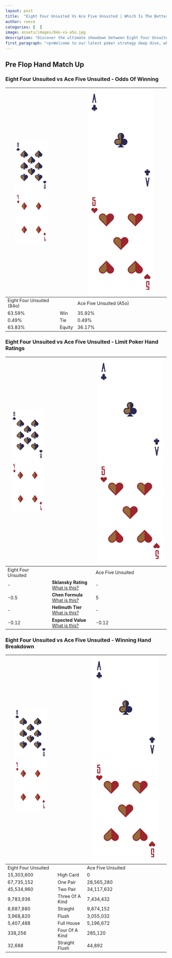 ```yaml
---
layout: post
title:  "Eight Four Unsuited Vs Ace Five Unsuited | Which Is The Better Hand In Poker? A Complete Guide"
author: reece
categories: [  ]
image: assets/images/84o-vs-a5o.jpg
description: "Discover the ultimate showdown between Eight Four Unsuited and Ace Five Unsuited in poker! Uncover the odds, strategies, and scenarios where one hand triumphs over the other. Get ready to up your poker game with this thrilling analysis."
first_paragraph: "<p>Welcome to our latest poker strategy deep dive, where we're pitting two distinct hands against each other in a high-stakes showdown: Eight Four Unsuited vs Ace Five Unsuited.</p><p>In the dynamic world of poker, every decision counts, and knowing which hand holds the upper hand is key to your success at the table.</p><p>In this article, we'll dissect these two hands, explore the scenarios where one dominates the other, and equip you with the knowledge to make strategic choices that can tip the odds in your favor.</p><p>Get ready to unravel the intriguing dynamics of these poker hands and elevate your game to new heights.</p>"
---
```




[comment]: # (sp0)

## Pre Flop Hand Match Up

<div class="table hand-ratings" markdown="1"> 



### Eight Four Unsuited vs Ace Five Unsuited - Odds Of Winning


    
| ![image info](assets/images/hand1/8.png) ![image info](assets/images/hand1/4o.png) |  | ![image info](assets/images/hand2/A.png) ![image info](assets/images/hand2/5o.png) |
| -------- | -------- | -------- |
| Eight Four Unsuited (84o) |  | Ace Five Unsuited (A5o) |
| 63.59% | Win | 35.92% |
| 0.49% | Tie | 0.49% |
| 63.83% | Equity | 36.17% |




[comment]: # (sp1)



### Eight Four Unsuited vs Ace Five Unsuited - Limit Poker Hand Ratings


    
| ![image info](assets/images/hand1/8.png) ![image info](assets/images/hand1/4o.png) |  | ![image info](assets/images/hand2/A.png) ![image info](assets/images/hand2/5o.png) |
| -------- | -------- | -------- |
| Eight Four Unsuited |  | Ace Five Unsuited |
| - | **Sklansky Rating** [What is this?](/sklansky-rating-explained) | - |
| -0.5 | **Chen Formula** [What is this?](/chen-formula-explained) | 5 |
| - | **Hellmuth Tier** [What is this?](/Hellmuth-tier-explained) | - |
| -0.12 | **Expected Value** [What is this?](/expected-value-explained) | -0.12 |




[comment]: # (sp2)



### Eight Four Unsuited vs Ace Five Unsuited - Winning Hand Breakdown


    
| ![image info](assets/images/hand1/8.png) ![image info](assets/images/hand1/4o.png) |  | ![image info](assets/images/hand2/A.png) ![image info](assets/images/hand2/5o.png) |
| -------- | -------- | -------- |
| Eight Four Unsuited |  | Ace Five Unsuited |
| 15,303,600 | High Card | 0 |
| 67,735,152 | One Pair | 28,565,280 |
| 45,534,960 | Two Pair | 34,117,632 |
| 9,783,936 | Three Of A Kind | 7,434,432 |
| 8,687,880 | Straight | 9,874,152 |
| 3,968,820 | Flush | 3,055,032 |
| 5,407,488 | Full House | 5,196,672 |
| 338,256 | Four Of A Kind | 285,120 |
| 32,688 | Straight Flush | 44,892 |




[comment]: # (sp3)



</div>

[comment]: # (sp4)



[comment]: # (sp5)

